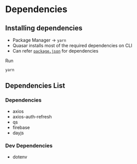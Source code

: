 # Dependencies

## Installing dependencies

- Package Manager -> `yarn`
- Quasar installs most of the required dependencies on CLI
- Can refer [`package.json`](../package.json) for dependencies

Run

```sh
yarn
```

## Dependencies List

### Dependencies

- axios
- axios-auth-refresh
- qs
- firebase
- dayjs

### Dev Dependencies

- dotenv
